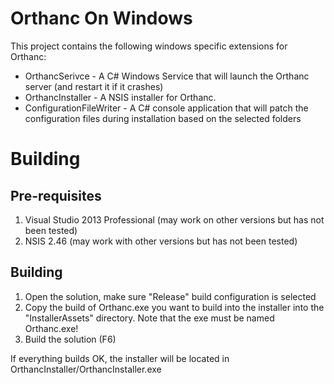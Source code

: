 Orthanc On Windows 
===================

This project contains the following windows specific extensions for Orthanc:

* OrthancSerivce - A C# Windows Service that will launch the Orthanc server (and restart it if it crashes)
* OrthancInstaller - A NSIS installer for Orthanc. 
* ConfigurationFileWriter - A C# console application that will patch the configuration files during installation based on the selected folders

Building
========

Pre-requisites
--------------

1. Visual Studio 2013 Professional (may work on other versions but has not been tested)
2. NSIS 2.46 (may work with other versions but has not been tested)

Building
--------

1. Open the solution, make sure "Release" build configuration is selected
2. Copy the build of Orthanc.exe you want to build into the installer into the "InstallerAssets" directory.  Note that the exe must be named Orthanc.exe!
3. Build the solution (F6)

If everything builds OK, the installer will be located in OrthancInstaller/OrthancInstaller.exe

